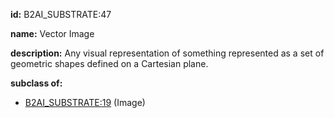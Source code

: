 **id:** B2AI_SUBSTRATE:47

**name:** Vector Image

**description:** Any visual representation of something represented as a set of geometric shapes defined on a Cartesian plane.

**subclass of:**

- [B2AI_SUBSTRATE:19](../substrates/image.markdown) (Image)
